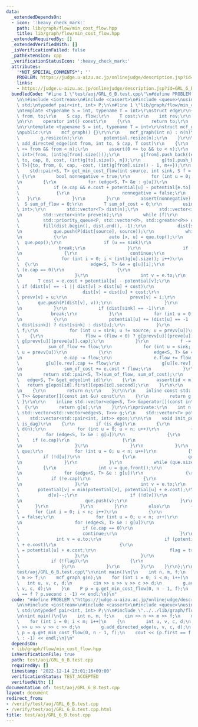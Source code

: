 ```yaml
---
data:
  _extendedDependsOn:
  - icon: ':heavy_check_mark:'
    path: lib/graph/flow/min_cost_flow.hpp
    title: lib/graph/flow/min_cost_flow.hpp
  _extendedRequiredBy: []
  _extendedVerifiedWith: []
  _isVerificationFailed: false
  _pathExtension: cpp
  _verificationStatusIcon: ':heavy_check_mark:'
  attributes:
    '*NOT_SPECIAL_COMMENTS*': ''
    PROBLEM: https://judge.u-aizu.ac.jp/onlinejudge/description.jsp?id=GRL_6_B
    links:
    - https://judge.u-aizu.ac.jp/onlinejudge/description.jsp?id=GRL_6_B
  bundledCode: "#line 1 \"test/aoj/GRL_6_B.test.cpp\"\n#define PROBLEM \"https://judge.u-aizu.ac.jp/onlinejudge/description.jsp?id=GRL_6_B\"\
    \n\n#include <iostream>\n#include <cassert>\n#include <queue>\nusing namespace\
    \ std;\ntypedef pair<int, int> P;\n\n#line 1 \"lib/graph/flow/min_cost_flow.hpp\"\
    \ntemplate <typename S = int, typename T = int>\r\nstruct edge\r\n{\r\n    int\
    \ from, to;\r\n    S cap, flow;\r\n    T cost;\r\n    int rev;\r\n    int id;\r\
    \n\r\n    operator int() const\r\n    {\r\n        return to;\r\n    }\r\n};\r\
    \n\r\ntemplate <typename S = int, typename T = int>\r\nstruct mcf_graph\r\n{\r\
    \npublic:\r\n    mcf_graph() {}\r\n\r\n    mcf_graph(int n) : n(n)\r\n    {\r\n\
    \        g.resize(n);\r\n        potential.resize(n);\r\n    }\r\n\r\n    void\
    \ add_directed_edge(int from, int to, S cap, T cost)\r\n    {\r\n        assert(0\
    \ <= from && from < n);\r\n        assert(0 <= to && to < n);\r\n        epos.push_back(std::pair<int,\
    \ int>(from, (int)g[from].size()));\r\n        g[from].push_back((edge<S, T>){from,\
    \ to, cap, 0, cost, (int)g[to].size(), m});\r\n        g[to].push_back((edge<S,\
    \ T>){to, from, 0, cap, -cost, (int)g[from].size() - 1, m++});\r\n    }\r\n\r\n\
    \    std::pair<S, T> get_min_cost_flow(int source, int sink, S f = -1)\r\n   \
    \ {\r\n        bool nonnegative = true;\r\n        for (int u = 0; u < n; u++)\r\
    \n        {\r\n            for (edge<S, T> &e : g[u])\r\n            {\r\n   \
    \             if (e.cap && e.cost + potential[u] - potential[e.to] < 0)\r\n  \
    \              {\r\n                    nonnegative = false;\r\n             \
    \   }\r\n            }\r\n        }\r\n        assert(nonnegative);\r\n      \
    \  S sum_of_flow = 0;\r\n        T sum_of_cost = 0;\r\n        using P = std::pair<T,\
    \ int>;\r\n        std::vector<T> dist(n);\r\n        std::vector<int> prevv(n);\r\
    \n        std::vector<int> preve(n);\r\n        while (f)\r\n        {\r\n   \
    \         std::priority_queue<P, std::vector<P>, std::greater<P>> que;\r\n   \
    \         fill(dist.begin(), dist.end(), -1);\r\n            dist[source] = 0;\r\
    \n            que.push(P(dist[source], source));\r\n            while (!que.empty())\r\
    \n            {\r\n                auto [x, u] = que.top();\r\n              \
    \  que.pop();\r\n                if (u == sink)\r\n                {\r\n     \
    \               break;\r\n                }\r\n                if (dist[u] < x)\r\
    \n                {\r\n                    continue;\r\n                }\r\n\
    \                for (int i = 0; i < (int)g[u].size(); i++)\r\n              \
    \  {\r\n                    edge<S, T> &e = g[u][i];\r\n                    if\
    \ (e.cap == 0)\r\n                    {\r\n                        continue;\r\
    \n                    }\r\n                    int v = e.to;\r\n             \
    \       T cost = e.cost + potential[u] - potential[v];\r\n                   \
    \ if (dist[v] == -1 || dist[v] > dist[u] + cost)\r\n                    {\r\n\
    \                        dist[v] = dist[u] + cost;\r\n                       \
    \ prevv[v] = u;\r\n                        preve[v] = i;\r\n                 \
    \       que.push(P(dist[v], v));\r\n                    }\r\n                }\r\
    \n            }\r\n            if (dist[sink] == -1)\r\n            {\r\n    \
    \            break;\r\n            }\r\n            for (int u = 0; u < n; u++)\r\
    \n            {\r\n                potential[u] += (dist[u] == -1 || dist[u] >\
    \ dist[sink]) ? dist[sink] : dist[u];\r\n            }\r\n            S flow =\
    \ f;\r\n            for (int u = sink; u != source; u = prevv[u])\r\n        \
    \    {\r\n                flow = (flow < 0) ? g[prevv[u]][preve[u]].cap : min(flow,\
    \ g[prevv[u]][preve[u]].cap);\r\n            }\r\n            f -= flow;\r\n \
    \           sum_of_flow += flow;\r\n            for (int u = sink; u != source;\
    \ u = prevv[u])\r\n            {\r\n                edge<S, T> &e = g[prevv[u]][preve[u]];\r\
    \n                e.cap -= flow;\r\n                e.flow += flow;\r\n      \
    \          g[u][e.rev].cap += flow;\r\n                g[u][e.rev].flow -= flow;\r\
    \n                sum_of_cost += e.cost * flow;\r\n            }\r\n        }\r\
    \n        return std::pair<S, T>(sum_of_flow, sum_of_cost);\r\n    }\r\n\r\n \
    \   edge<S, T> &get_edge(int id)\r\n    {\r\n        assert(id < m);\r\n     \
    \   return g[epos[id].first][epos[id].second];\r\n    }\r\n\r\n    int size()\r\
    \n    {\r\n        return n;\r\n    }\r\n\r\n    inline const std::vector<edge<S,\
    \ T>> &operator[](const int &u) const\r\n    {\r\n        return g[u];\r\n   \
    \ }\r\n\r\n    inline std::vector<edge<S, T>> &operator[](const int &u)\r\n  \
    \  {\r\n        return g[u];\r\n    }\r\n\r\nprivate:\r\n    int n, m;\r\n   \
    \ std::vector<std::vector<edge<S, T>>> g;\r\n    std::vector<T> potential;\r\n\
    \    std::vector<std::pair<int, int>> epos;\r\n\r\n    void init_potential(bool\
    \ is_dag)\r\n    {\r\n        if (is_dag)\r\n        {\r\n            std::vector<int>\
    \ d(n);\r\n            for (int u = 0; u < n; u++)\r\n            {\r\n      \
    \          for (edge<S, T> &e : g[u])\r\n                {\r\n               \
    \     if (e.cap)\r\n                    {\r\n                        d[e.to]++;\r\
    \n                    }\r\n                }\r\n            }\r\n            std::queue<int>\
    \ que;\r\n            for (int u = 0; u < n; u++)\r\n            {\r\n       \
    \         if (!d[u])\r\n                {\r\n                    que.push(u);\r\
    \n                }\r\n            }\r\n            while (que.size())\r\n   \
    \         {\r\n                int u = que.front();\r\n                que.pop();\r\
    \n                for (edge<S, T> &e : g[u])\r\n                {\r\n        \
    \            if (!e.cap)\r\n                    {\r\n                        continue;\r\
    \n                    }\r\n                    int v = e.to;\r\n             \
    \       potential[v] = min(potential[v], potential[u] + e.cost);\r\n         \
    \           d[v]--;\r\n                    if (!d[v])\r\n                    {\r\
    \n                        que.push(v);\r\n                    }\r\n          \
    \      }\r\n            }\r\n        }\r\n        else\r\n        {\r\n      \
    \      for (int i = 0; i < n; i++)\r\n            {\r\n                bool flag\
    \ = false;\r\n                for (int u = 0; u < n; u++)\r\n                {\r\
    \n                    for (edge<S, T> &e : g[u])\r\n                    {\r\n\
    \                        if (e.cap == 0)\r\n                        {\r\n    \
    \                        continue;\r\n                        }\r\n          \
    \              int v = e.to;\r\n                        if (potential[v] > potential[u]\
    \ + e.cost)\r\n                        {\r\n                            potential[v]\
    \ = potential[u] + e.cost;\r\n                            flag = true;\r\n   \
    \                     }\r\n                    }\r\n                }\r\n    \
    \            if (!flag)\r\n                {\r\n                    break;\r\n\
    \                }\r\n            }\r\n        }\r\n    }\r\n};\r\n#line 10 \"\
    test/aoj/GRL_6_B.test.cpp\"\n\nint main()\n{\n    int n, m, f;\n    cin >> n >>\
    \ m >> f;\n    mcf_graph g(n);\n    for (int i = 0; i < m; i++)\n    {\n     \
    \   int u, v, c, d;\n        cin >> u >> v >> c >> d;\n        g.add_directed_edge(u,\
    \ v, c, d);\n    }\n    P p = g.get_min_cost_flow(0, n - 1, f);\n    cout << (p.first\
    \ == f ? p.second : -1) << endl;\n}\n"
  code: "#define PROBLEM \"https://judge.u-aizu.ac.jp/onlinejudge/description.jsp?id=GRL_6_B\"\
    \n\n#include <iostream>\n#include <cassert>\n#include <queue>\nusing namespace\
    \ std;\ntypedef pair<int, int> P;\n\n#include \"../../lib/graph/flow/min_cost_flow.hpp\"\
    \n\nint main()\n{\n    int n, m, f;\n    cin >> n >> m >> f;\n    mcf_graph g(n);\n\
    \    for (int i = 0; i < m; i++)\n    {\n        int u, v, c, d;\n        cin\
    \ >> u >> v >> c >> d;\n        g.add_directed_edge(u, v, c, d);\n    }\n    P\
    \ p = g.get_min_cost_flow(0, n - 1, f);\n    cout << (p.first == f ? p.second\
    \ : -1) << endl;\n}\n"
  dependsOn:
  - lib/graph/flow/min_cost_flow.hpp
  isVerificationFile: true
  path: test/aoj/GRL_6_B.test.cpp
  requiredBy: []
  timestamp: '2022-12-14 23:01:16+09:00'
  verificationStatus: TEST_ACCEPTED
  verifiedWith: []
documentation_of: test/aoj/GRL_6_B.test.cpp
layout: document
redirect_from:
- /verify/test/aoj/GRL_6_B.test.cpp
- /verify/test/aoj/GRL_6_B.test.cpp.html
title: test/aoj/GRL_6_B.test.cpp
---
```

